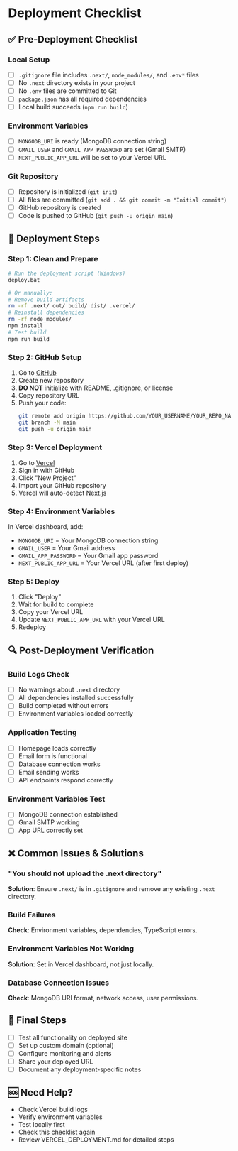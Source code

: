 # Deployment Checklist

## ✅ Pre-Deployment Checklist

### Local Setup
- [ ] `.gitignore` file includes `.next/`, `node_modules/`, and `.env*` files
- [ ] No `.next` directory exists in your project
- [ ] No `.env` files are committed to Git
- [ ] `package.json` has all required dependencies
- [ ] Local build succeeds (`npm run build`)

### Environment Variables
- [ ] `MONGODB_URI` is ready (MongoDB connection string)
- [ ] `GMAIL_USER` and `GMAIL_APP_PASSWORD` are set (Gmail SMTP)
- [ ] `NEXT_PUBLIC_APP_URL` will be set to your Vercel URL

### Git Repository
- [ ] Repository is initialized (`git init`)
- [ ] All files are committed (`git add . && git commit -m "Initial commit"`)
- [ ] GitHub repository is created
- [ ] Code is pushed to GitHub (`git push -u origin main`)

## 🚀 Deployment Steps

### Step 1: Clean and Prepare
```bash
# Run the deployment script (Windows)
deploy.bat

# Or manually:
# Remove build artifacts
rm -rf .next/ out/ build/ dist/ .vercel/
# Reinstall dependencies
rm -rf node_modules/
npm install
# Test build
npm run build
```

### Step 2: GitHub Setup
1. Go to [GitHub](https://github.com)
2. Create new repository
3. **DO NOT** initialize with README, .gitignore, or license
4. Copy repository URL
5. Push your code:
   ```bash
   git remote add origin https://github.com/YOUR_USERNAME/YOUR_REPO_NAME.git
   git branch -M main
   git push -u origin main
   ```

### Step 3: Vercel Deployment
1. Go to [Vercel](https://vercel.com)
2. Sign in with GitHub
3. Click "New Project"
4. Import your GitHub repository
5. Vercel will auto-detect Next.js

### Step 4: Environment Variables
In Vercel dashboard, add:
- `MONGODB_URI` = Your MongoDB connection string
- `GMAIL_USER` = Your Gmail address
- `GMAIL_APP_PASSWORD` = Your Gmail app password
- `NEXT_PUBLIC_APP_URL` = Your Vercel URL (after first deploy)

### Step 5: Deploy
1. Click "Deploy"
2. Wait for build to complete
3. Copy your Vercel URL
4. Update `NEXT_PUBLIC_APP_URL` with your Vercel URL
5. Redeploy

## 🔍 Post-Deployment Verification

### Build Logs Check
- [ ] No warnings about `.next` directory
- [ ] All dependencies installed successfully
- [ ] Build completed without errors
- [ ] Environment variables loaded correctly

### Application Testing
- [ ] Homepage loads correctly
- [ ] Email form is functional
- [ ] Database connection works
- [ ] Email sending works
- [ ] API endpoints respond correctly

### Environment Variables Test
- [ ] MongoDB connection established
- [ ] Gmail SMTP working
- [ ] App URL correctly set

## ❌ Common Issues & Solutions

### "You should not upload the .next directory"
**Solution**: Ensure `.next/` is in `.gitignore` and remove any existing `.next` directory.

### Build Failures
**Check**: Environment variables, dependencies, TypeScript errors.

### Environment Variables Not Working
**Solution**: Set in Vercel dashboard, not just locally.

### Database Connection Issues
**Check**: MongoDB URI format, network access, user permissions.

## 📱 Final Steps

- [ ] Test all functionality on deployed site
- [ ] Set up custom domain (optional)
- [ ] Configure monitoring and alerts
- [ ] Share your deployed URL
- [ ] Document any deployment-specific notes

## 🆘 Need Help?

- Check Vercel build logs
- Verify environment variables
- Test locally first
- Check this checklist again
- Review VERCEL_DEPLOYMENT.md for detailed steps

